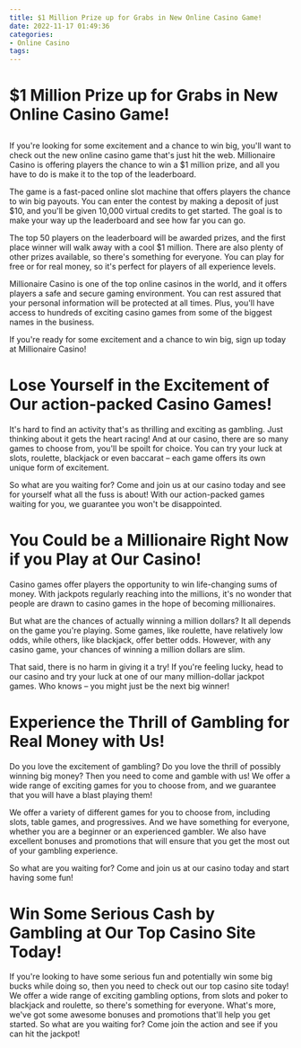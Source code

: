 ```yaml
---
title: $1 Million Prize up for Grabs in New Online Casino Game!
date: 2022-11-17 01:49:36
categories:
- Online Casino
tags:
---
```



#  $1 Million Prize up for Grabs in New Online Casino Game!

##

If you're looking for some excitement and a chance to win big, you'll want to check out the new online casino game that's just hit the web. Millionaire Casino is offering players the chance to win a $1 million prize, and all you have to do is make it to the top of the leaderboard.

The game is a fast-paced online slot machine that offers players the chance to win big payouts. You can enter the contest by making a deposit of just $10, and you'll be given 10,000 virtual credits to get started. The goal is to make your way up the leaderboard and see how far you can go.

The top 50 players on the leaderboard will be awarded prizes, and the first place winner will walk away with a cool $1 million. There are also plenty of other prizes available, so there's something for everyone. You can play for free or for real money, so it's perfect for players of all experience levels.

Millionaire Casino is one of the top online casinos in the world, and it offers players a safe and secure gaming environment. You can rest assured that your personal information will be protected at all times. Plus, you'll have access to hundreds of exciting casino games from some of the biggest names in the business.

If you're ready for some excitement and a chance to win big, sign up today at Millionaire Casino!

#  Lose Yourself in the Excitement of Our action-packed Casino Games!

It's hard to find an activity that's as thrilling and exciting as gambling. Just thinking about it gets the heart racing! And at our casino, there are so many games to choose from, you'll be spoilt for choice. You can try your luck at slots, roulette, blackjack or even baccarat – each game offers its own unique form of excitement.

So what are you waiting for? Come and join us at our casino today and see for yourself what all the fuss is about! With our action-packed games waiting for you, we guarantee you won't be disappointed.

#  You Could be a Millionaire Right Now if you Play at Our Casino!

Casino games offer players the opportunity to win life-changing sums of money. With jackpots regularly reaching into the millions, it's no wonder that people are drawn to casino games in the hope of becoming millionaires.

But what are the chances of actually winning a million dollars? It all depends on the game you're playing. Some games, like roulette, have relatively low odds, while others, like blackjack, offer better odds. However, with any casino game, your chances of winning a million dollars are slim.

That said, there is no harm in giving it a try! If you're feeling lucky, head to our casino and try your luck at one of our many million-dollar jackpot games. Who knows – you might just be the next big winner!

#  Experience the Thrill of Gambling for Real Money with Us!

Do you love the excitement of gambling? Do you love the thrill of possibly winning big money? Then you need to come and gamble with us! We offer a wide range of exciting games for you to choose from, and we guarantee that you will have a blast playing them!

We offer a variety of different games for you to choose from, including slots, table games, and progressives. And we have something for everyone, whether you are a beginner or an experienced gambler. We also have excellent bonuses and promotions that will ensure that you get the most out of your gambling experience.

So what are you waiting for? Come and join us at our casino today and start having some fun!

#  Win Some Serious Cash by Gambling at Our Top Casino Site Today!

If you're looking to have some serious fun and potentially win some big bucks while doing so, then you need to check out our top casino site today! We offer a wide range of exciting gambling options, from slots and poker to blackjack and roulette, so there's something for everyone. What's more, we've got some awesome bonuses and promotions that'll help you get started. So what are you waiting for? Come join the action and see if you can hit the jackpot!